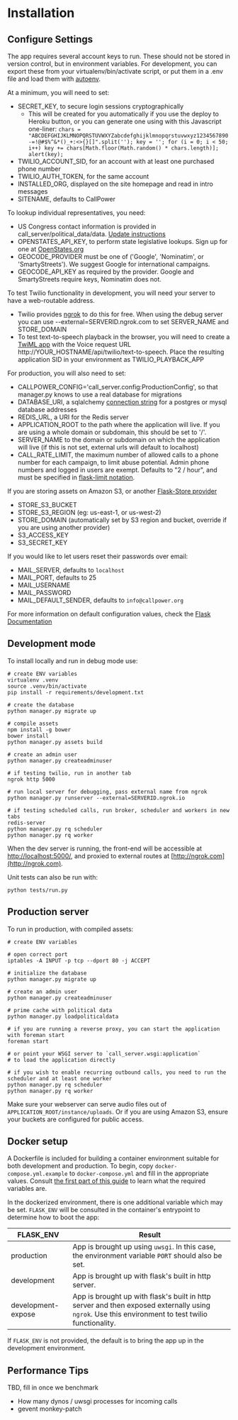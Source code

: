 Installation
==============

Configure Settings
------------

The app requires several account keys to run. These should not be stored in version control, but in environment variables. For development, you can export these from your virtualenv/bin/activate script, or put them in a .env file and load them with [autoenv](https://github.com/kennethreitz/autoenv).

At a minimum, you will need to set:

* SECRET_KEY, to secure login sessions cryptographically
    * This will be created for you automatically if you use the deploy to Heroku button, or you can generate one using with this Javascript one-liner: `chars = "ABCDEFGHIJKLMNOPQRSTUVWXYZabcdefghijklmnopqrstuvwxyz1234567890-=!@#$%^&*()_+:<>{}[]".split(''); key = ''; for (i = 0; i < 50; i++) key += chars[Math.floor(Math.random() * chars.length)]; alert(key);`
* TWILIO_ACCOUNT_SID, for an account with at least one purchased phone number
* TWILIO_AUTH_TOKEN, for the same account
* INSTALLED_ORG, displayed on the site homepage and read in intro messages
* SITENAME, defaults to CallPower

To lookup individual representatives, you need:

* US Congress contact information is provided in call_server/political_data/data. [Update instructions](/OPEN_DATA_SOURCES.md#update-instructions)
* OPENSTATES_API_KEY, to perform state legislative lookups. Sign up for one at [OpenStates.org](https://openstates.org/api/register/)
* GEOCODE_PROVIDER must be one of ('Google', 'Nominatim', or 'SmartyStreets'). We suggest Google for international campaigns.
* GEOCODE_API_KEY as required by the provider. Google and SmartyStreets require keys, Nominatim does not.

To test Twilio functionality in development, you will need your server to have a web-routable address. 

* Twilio provides [ngrok](https://ngrok.com) to do this for free. When using the debug server you can use --external=SERVERID.ngrok.com to set SERVER_NAME and STORE_DOMAIN
* To test text-to-speech playback in the browser, you will need to create a [TwiML app](https://www.twilio.com/user/account/apps) with the Voice request URL http://YOUR_HOSTNAME/api/twilio/text-to-speech. Place the resulting application SID in your environment as TWILIO_PLAYBACK_APP

For production, you will also need to set:

* CALLPOWER_CONFIG='call_server.config:ProductionConfig', so that manager.py knows to use a real database for migrations
* DATABASE_URI, a sqlalchemy [connection string](https://pythonhosted.org/Flask-SQLAlchemy/config.html#connection-uri-format) for a postgres or mysql database addresses
* REDIS_URL, a URI for the Redis server
* APPLICATION_ROOT to the path where the application will live. If you are using a whole domain or subdomain, this should be set to '/'.
* SERVER_NAME to the domain or subdomain on which the application will live (if this is not set, external urls will default to localhost)
* CALL_RATE_LIMIT, the maximum number of allowed calls to a phone number for each campaign, to limit abuse potential. Admin phone numbers and logged in users are exempt. Defaults to "2 / hour", and must be specified in [flask-limit notation](https://flask-limiter.readthedocs.io/en/stable/#rate-limit-string-notation).

If you are storing assets on Amazon S3, or another [Flask-Store provider](http://flask-store.soon.build)

* STORE_S3_BUCKET
* STORE_S3_REGION (eg: us-east-1, or us-west-2)
* STORE_DOMAIN (automatically set by S3 region and bucket, override if you are using another provider)
* S3_ACCESS_KEY
* S3_SECRET_KEY

If you would like to let users reset their passwords over email:

* MAIL_SERVER, defaults to `localhost`
* MAIL_PORT, defaults to 25
* MAIL_USERNAME
* MAIL_PASSWORD
* MAIL_DEFAULT_SENDER, defaults to `info@callpower.org`

For more information on default configuration values, check the [Flask Documentation](http://flask.pocoo.org/docs/0.10/config/#builtin-configuration-values)

Development mode
-------------------
To install locally and run in debug mode use:

    # create ENV variables
    virtualenv .venv
    source .venv/bin/activate
    pip install -r requirements/development.txt

    # create the database
    python manager.py migrate up

    # compile assets
    npm install -g bower
    bower install
    python manager.py assets build
    
    # create an admin user
    python manager.py createadminuser

    # if testing twilio, run in another tab
    ngrok http 5000
 
    # run local server for debugging, pass external name from ngrok
    python manager.py runserver --external=SERVERID.ngrok.io

    # if testing scheduled calls, run broker, scheduler and workers in new tabs
    redis-server
    python manager.py rq scheduler
    python manager.py rq worker

When the dev server is running, the front-end will be accessible at [http://localhost:5000/](http://localhost:5000/), and proxied to external routes at [http://ngrok.com](http://ngrok.com).

Unit tests can also be run with:

    python tests/run.py

Production server
------------------
To run in production, with compiled assets:

    # create ENV variables
    
    # open correct port
    iptables -A INPUT -p tcp --dport 80 -j ACCEPT
    
    # initialize the database
    python manager.py migrate up
    
    # create an admin user
    python manager.py createadminuser

    # prime cache with political data
    python manager.py loadpoliticaldata

    # if you are running a reverse proxy, you can start the application with foreman start
    foreman start

    # or point your WSGI server to `call_server.wsgi:application`
    # to load the application directly

    # if you wish to enable recurring outbound calls, you need to run the scheduler and at least one worker
    python manager.py rq scheduler
    python manager.py rq worker
    
Make sure your webserver can serve audio files out of `APPLICATION_ROOT/instance/uploads`. Or if you are using Amazon S3, ensure your buckets are configured for public access.

Docker setup
------------------
A Dockerfile is included for building a container environment suitable for both development and production. To begin, copy `docker-compose.yml.example` to `docker-compose.yml` and fill in the appropriate values. Consult [the first part of this guide](#configure-settings) to learn what the required variables are.

In the dockerized environment, there is one additional variable which may be set. `FLASK_ENV` will be consulted in the container's entrypoint to determine how to boot the app:

FLASK_ENV           | Result
--------------------|--------
production          | App is brought up using `uwsgi`. In this case, the environment variable `PORT` should also be set.
development         | App is brought up with flask's built in http server.
development-expose  | App is brought up with flask's built in http server and then exposed externally using `ngrok`. Use this environment to test twilio functionality.

If `FLASK_ENV` is not provided, the default is to bring the app up in the development environment.


Performance Tips
--------------------------------
TBD, fill in once we benchmark

- How many dynos / uwsgi processes for incoming calls 
- gevent monkey-patch
